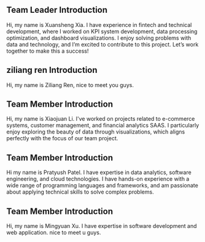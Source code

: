 ## Team Leader Introduction
Hi, my name is Xuansheng Xia. I have experience in fintech and technical development, where I worked on KPI system development, data processing optimization, and dashboard visualizations. I enjoy solving problems with data and technology, and I’m excited to contribute to this project. Let’s work together to make this a success!
## ziliang ren Introduction
Hi, my name is Ziliang Ren, nice to meet you guys. 
## Team Member Introduction
Hi, my name is Xiaojuan Li. I've worked on projects related to e-commerce systems, customer management, and financial analytics SAAS. I particularly enjoy exploring the beauty of data through visualizations, which aligns perfectly with the focus of our team project.
## Team Member Introduction
Hi my name is Pratyush Patel. I have expertise in data analytics, software engineering, and cloud technologies. I have hands-on experience with a wide range of programming languages and frameworks, and am passionate about applying technical skills to solve complex problems.
## Team Member Introduction
Hi, my name is Mingyuan Xu. I have expertise in software development and web application. nice to meet u guys.
